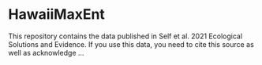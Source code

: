 # HawaiiMaxEnt
This repository contains the data published in Self et al. 2021 Ecological Solutions and Evidence. If you use this data, you need to cite this source as well as acknowledge ...

